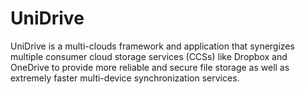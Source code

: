 # UniDrive
UniDrive is a multi-clouds framework and application that synergizes multiple consumer cloud storage services (CCSs) like Dropbox and OneDrive to provide more reliable and secure file storage as well as extremely faster multi-device synchronization services.
